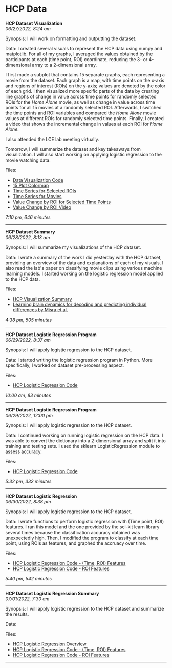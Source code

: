 # HCP Data

<b>HCP Dataset Visualization</b><br>
<i>06/27/2022, 8:24 am</i>


Synopsis: I will work on formatting and outputting the dataset.

Data: I created several visuals to represent the HCP data using numpy and matplotlib. For all of my graphs, I averaged the values obtained by the participants at each (time point, ROI) coordinate, reducing the 3- or 4-dimensional array to a 2-dimensional array. 

I first made a subplot that contains 15 separate graphs, each representing a movie from the dataset. Each graph is a map, with time points on the x-axis and regions of interest (ROIs) on the y-axis; values are denoted by the color of each grid. I then visualized more specific parts of the data by creating line graphs of change in value across time points for randomly selected ROIs for the *Home Alone* movie, as well as change in value across time points for all 15 movies at a randomly selected ROI. Afterwards, I switched the time points and ROI variables and compared the *Home Alone* movie values at different ROIs for randomly selected time points. Finally, I created a video that shows the incremental change in values at each ROI for *Home Alone*. 

I also attended the LCE lab meeting virtually.

Tomorrow, I will summarize the dataset and key takeaways from visualization. I will also start working on applying logistic regression to the movie watching data.

Files:
* [Data Visualization Code](./hcp_data/data.ipynb)
* [15 Plot Colormap](./hcp_data/roi_timeseries_map.png)
* [Time Series for Selected ROIs](./hcp_data/time_rois.png)
* [Time Series for Movies](./hcp_data/time_movies.png)
* [Value Change by ROI for Selected Time Points](./hcp_data/roi_times.png)
* [Value Change by ROI Video](./hcp_data/homealone_vid.mp4)

<i>7:10 pm, 646 minutes</i>

---

<b>HCP Dataset Summary</b><br>
<i>06/28/2022, 8:13 am</i>


Synopsis: I will summarize my visualizations of the HCP dataset.

Data: I wrote a summary of the work I did yesterday with the HCP dataset, providing an overview of the data and explanations of each of my visuals. I also read the lab's paper on classifying movie clips using various machine learning models. I started working on the logistic regression model applied to the HCP data.

Files:
* [HCP Visualization Summary](./hcp_data/hcp_summary.md)
* [Learning brain dynamics for decoding and predicting individual differences by Misra et al.](https://journals.plos.org/ploscompbiol/article?id=10.1371/journal.pcbi.1008943)

<i>4:38 pm, 505 minutes</i>

---

<b>HCP Dataset Logistic Regression Program</b><br>
<i>06/29/2022, 8:37 am</i>


Synopsis: I will apply logistic regression to the HCP dataset.

Data: I started writing the logistic regression program in Python. More specifically, I worked on dataset pre-processing aspect. 

Files:
* [HCP Logistic Regression Code](./hcp_data/hcp_logreg.ipynb)

<i>10:00 am, 83 minutes</i>

---

<b>HCP Dataset Logistic Regression Program</b><br>
<i>06/29/2022, 12:00 pm</i>


Synopsis: I will apply logistic regression to the HCP dataset.

Data: I continued working on running logistic regression on the HCP data. I was able to convert the dictionary into a 2-dimensional array and split it into training and testing sets. I used the sklearn LogisticRegression module to assess accuracy.

Files:
* [HCP Logistic Regression Code](./hcp_data/hcp_logreg.ipynb)

<i>5:32 pm, 332 minutes</i>

---

<b>HCP Dataset Logistic Regression</b><br>
<i>06/30/2022, 8:38 pm</i>


Synopsis: I will apply logistic regression to the HCP dataset.

Data: I wrote functions to perform logistic regression with (Time point, ROI) features. I ran this model and the one provided by the sci-kit learn library several times because the classification accuracy obtained was unexpectedly high. Then, I modified the program to classify at each time point, using ROIs as features, and graphed the accruacy over time. 

Files:
* [HCP Logistic Regression Code - (Time, ROI) Features](./hcp_data/hcp_logreg_timefeature.ipynb)
* [HCP Logistic Regression Code - ROI Features](./hcp_data/hcp_logreg_indivtime.ipynb)

<i>5:40 pm, 542 minutes</i>

---

<b>HCP Dataset Logistic Regression Summary</b><br>
<i>07/01/2022, 7:30 am</i>


Synopsis: I will apply logistic regression to the HCP dataset and summarize the results.

Data:  

Files:
* [HCP Logistic Regression Overview](./hcp_data/hcp_logreg.md)
* [HCP Logistic Regression Code - (Time, ROI) Features](./hcp_data/hcp_logreg_timefeature.ipynb)
* [HCP Logistic Regression Code - ROI Features](./hcp_data/hcp_logreg_indivtime.ipynb)

<i></i>

---
